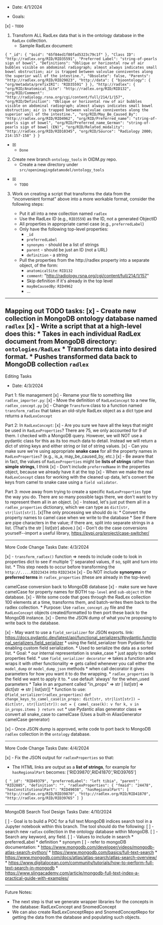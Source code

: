 * Date: 4/1/2024

* Goals:


[x] - `TODO`
1. Transform ALL RadLex data that is in the ontology database in the `RadLex` collection.
    * Sample RadLex document:

`
{
  "_id": {
    "$oid": "65f84ed1f80fad5323c79c1f"
  },
  "Class ID": "http://radlex.org/RID/RID35591",
  "Preferred Label": "string-of-pearls sign of bowel",
  "Definitions": "Oblique or horizontal row of air bubbles visible on abdominal radiograph; almost always indicates small bowel obstruction; air is trapped between valvulae conniventes along the superior wall of the intestine.",
  "Obsolete": false,
  "Parents": "http://radlex.org/RID/RID29023",
  "http://data": {
    "bioontology": {
      "org/metadata/prefixIRI": "RID35591"
    }
  },
  "http://radlex": {
    "org/RID/Anatomical_Site": "http://radlex.org/RID/RID132",
    "org/RID/Comment": "http://radiology.rsna.org/cgi/content/full/214/1/157",
    "org/RID/Definition": "Oblique or horizontal row of air bubbles visible on abdominal radiograph; almost always indicates small bowel obstruction; air is trapped between valvulae conniventes along the superior wall of the intestine.",
    "org/RID/May_Be_Caused_By": "http://radlex.org/RID/RID4962",
    "org/RID/Preferred_name": "string-of-pearls sign of bowel",
    "org/RID/Preferred_name_German": "string-of-pearls sign of bowel (EN)",
    "org/RID/Related_modality": "http://radlex.org/RID/RID10345",
    "org/RID/Source": "Radiology 2000; 214:157-158"
  }
}
`

* [x] - `Done`
2. Create new branch `ontology_tools` in OIDM.py repo.
    * Create a new directory under `src/openimagingdatamodel/ontology_tools`



* [x] - `TODO`
3. Work on creating a script that transforms the data from the "inconvenient format" above into a more workable format, consider the following steps:

    * Put it all into a new collection named `radlex`
    * Use the RadLex ID (e.g., `RID3559`) as the ID, not a generated ObjectID
    * All properties in appropriate camel case (e.g., `preferredLabel`)
    * Only have the following top-level properties:
        * `_id`
        * `preferredLabel`
        * `synonyms` - should be a list of strings
        * `parent` - should be just an ID (not a URL)
        * `definition` - a string
    * Pull the properties from the http://radlex property into a separate object, of the form:
        * `anatomicalSite`: `RID132`
        * `comment`: "http://radiology.rsna.org/cgi/content/full/214/1/157"
        * Skip definition if it's already in the top level
        * `mayBeCausedBy`: `RID4962`
        * ...

-------------------------------------------------------------------------------------------------------------------------------------------------
Mapping out TODO tasks:
[x] - Create new collection in MongoDB ontology database named `radlex`
[x] - Write a script that at a high-level does this:
        * Takes in each individual RadLex document from MongoDB directory: `ontologies/RadLex`
        * Transforms data into desired format.
        * Pushes transformed data back to MongoDB collection `radlex`
-----------------------------------------------------------------------------------------------------------------------------------------------
Editing Tasks
* Date: 4/3/2024

Part 1: file management
[x] - Rename your file to something like `radlex_importer.py`:
[x] - Move the definition of `RadLexConcept` to a new file, `radlex_concept.py`
[x] - Change `Transform` class to a function named `transform_radlex` that takes an old-style RadLex object as a dict type and returns a `RadLexConcept`



Part 2: In `RadLexConcept`:
[x] - Are you sure we have all the keys that might be used in `RadLexProperties`? There are 75, we only accounted for 9 of them. I checked with a MongoDB query. However, we will NOT use a pydantic class for this as its too much data to detail. Instead we will return a dict of string keys and either string or list of string values.
[x] - Can you make sure we're using appropriate **snake case** for all the property names in `RadLexProperties`? (e.g., is_a, may_be_caused_by, etc.)
[x] - Be aware that in fact, the values of `RadLexProperties` might be **lists of strings** rather than **simple strings**, I think
[x] - Don't include `preferredName` in the properties object, because we already have it at the top
[x] - When we make the real `RadLexConcept` class for working with the cleaned up data, let's convert the keys from camel to snake case using a `field validator`.

Part 3: move away from trying to create a specific `RadLexProperties` type the way you do. There are so many possible tags there, we don't want to try to represent them all in an object.
[x] - Instead, let's just put them all in a `radlex_properties` dictionary, which we can type as `dict[str, str|list[str]]`.
[x]The only processing we should do is:
    * Convert the property names to camel case when we write to the database
    * See if there are pipe characters in the value; if there are, split into separate strings in a list. (That's the str | list[str] above.)
[x] - Don't do the case conversions yourself--import a useful library, https://pypi.org/project/case-switcher/

---------------------------------------------------------------------------------------------------------------------------------------------------------------------
More Code Change Tasks
Date: 4/3/2024

[x] - `transform_radlex()` function => needs to include code to look in properties dict to see if multiple '|' separated values, if so, split and turn into list.
      * This step needs to occur before transforming the `http://.....RID23434` into `RID23434`
[x] - Do NOT include **synonyms** or **preferred terms** in `radlex_properties` (these are already in the top-level)



camelCase conversion back to MongoDB database
[x] - make sure we have camelCase for property names for BOTH `top-level` and `sub-object` in the database.
[x] - Write some code that goes through the RadLex collection 100 elements at a time, transforms them, and batch-writes them back to the radlex collection.
    * Purpose: Use `radlex_concept.py` file and the `RadLexConcept` objects created/formatted to then port these back to the MongoDB instance.
[x] - Demo the JSON dump of what you're proposing to write back to the database.

[x] - May want to use a `field_serializer` for JSON exports. link: https://docs.pydantic.dev/latest/api/functional_serializers/#pydantic.functional_serializers.field_serializer
    * using the field_serializer from Pydantic for enabling custom field serialization.
    * Used to serialize the data as a sorted list.
    * Goal:
      * our internal representation is snake_case
      * just apply to radlex properties field.
      * use `field_serializer decorator` => takes a function and wraps it with other functionality => gets called whenever you call either the `model_dump` or `model_dump_json` methods
      * when call decorator it gives parameters for how you want it to do the wrapping.
      * `radlex_properties` is the field we want to apply it to.
      * use default 'always' for the when_used parameters
      * Take in an argument called "in_props" => str | list[str] => dict[str => str | list[str]]
      * function to use:
            `@field_serializer(radlex_properties)`
            `def change_keys_to_camel_case(in_props: dict[str, str|list[str]) → dict[str, str|list[str]):`
                  `out = { camel_case(k): v for k, v in in_props.items } return out`
      * use Pydantic alias generator class => convert all snake_case to camelCase (Uses a built-in AliasGenerator camelCase generator)



[x] - Once JSON dump is approved, write code to port back to MongoDB `radlex` collection in the `ontology` database.

-------------------------------------------------------------------------------------------------------------------------------------------------------------------
More Code Change Tasks
Date: 4/4/2024

[x] - Fix the JSON output for `radlexProperties` so that:
  * The HTML links are output as a **list of strings**, for example for `hasRegionalPart` becomes: ['RID39870',RID41870','RID39765']

`{
  "_id": "RID49379",
  "preferredLabel": "left tibia",
  "parent": "RID2885",
  "definition": "",
  "radlexProperties": {
    "fmaid": "24478",
    "hasConstitutionalPart": "RID49038",
    "hasRegionalPart": [
      "http://radlex.org/RID/RID39870",
      "http://radlex.org/RID/RID41870",
      "http://radlex.org/RID/RID39765"
    ]
  }`

-----------------------------------------------------------------------------------------------------------------------------------------------
MongoDB Search Tool Design Tasks
Date: 4/10/2024

[ ] - Goal is to build a POC for a full text MongoDB indices search tool in a Jupyter notebook within this branch. The tool should do the following:
        [ ] - search new `radlex` collection in the ontology database within MongoDB.
        [ ] - Search any keyword, any field.
        [ ] - Values to include in search
                * preferredLabel
                * definition
                * synonym
        [ ] - refer to mongoDB documentation:
              * https://www.mongodb.com/developer/videos/mongodb-atlas-search-python/
              * https://www.mongodb.com/basics/full-text-search
              * https://www.mongodb.com/docs/atlas/atlas-search/atlas-search-overview/
              * https://www.digitalocean.com/community/tutorials/how-to-perform-full-text-search-in-mongodb
              * https://www.slingacademy.com/article/mongodb-full-text-index-a-practical-guide-with-examples/

------------------------------------------------------------------------------------------------------------------------------------------------
Future Notes:
* The next step is that we generate wrapper libraries for the concepts in the database: RadLexConcept and SnomedConcept
* We can also create RadLexConceptRepo and SnomedConceptRepo for getting the data from the database and populating such objects.
